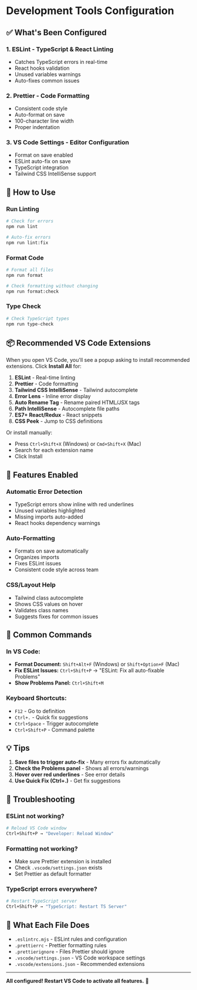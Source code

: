 # Development Tools Configuration

## ✅ What's Been Configured

### 1. **ESLint** - TypeScript & React Linting
- Catches TypeScript errors in real-time
- React hooks validation
- Unused variables warnings
- Auto-fixes common issues

### 2. **Prettier** - Code Formatting
- Consistent code style
- Auto-format on save
- 100-character line width
- Proper indentation

### 3. **VS Code Settings** - Editor Configuration
- Format on save enabled
- ESLint auto-fix on save
- TypeScript integration
- Tailwind CSS IntelliSense support

## 🚀 How to Use

### Run Linting
```bash
# Check for errors
npm run lint

# Auto-fix errors
npm run lint:fix
```

### Format Code
```bash
# Format all files
npm run format

# Check formatting without changing
npm run format:check
```

### Type Check
```bash
# Check TypeScript types
npm run type-check
```

## 📦 Recommended VS Code Extensions

When you open VS Code, you'll see a popup asking to install recommended extensions. Click **Install All** for:

1. **ESLint** - Real-time linting
2. **Prettier** - Code formatting
3. **Tailwind CSS IntelliSense** - Tailwind autocomplete
4. **Error Lens** - Inline error display
5. **Auto Rename Tag** - Rename paired HTML/JSX tags
6. **Path IntelliSense** - Autocomplete file paths
7. **ES7+ React/Redux** - React snippets
8. **CSS Peek** - Jump to CSS definitions

Or install manually:
- Press `Ctrl+Shift+X` (Windows) or `Cmd+Shift+X` (Mac)
- Search for each extension name
- Click Install

## 🎯 Features Enabled

### Automatic Error Detection
- TypeScript errors show inline with red underlines
- Unused variables highlighted
- Missing imports auto-added
- React hooks dependency warnings

### Auto-Formatting
- Formats on save automatically
- Organizes imports
- Fixes ESLint issues
- Consistent code style across team

### CSS/Layout Help
- Tailwind class autocomplete
- Shows CSS values on hover
- Validates class names
- Suggests fixes for common issues

## 🔧 Common Commands

### In VS Code:
- **Format Document:** `Shift+Alt+F` (Windows) or `Shift+Option+F` (Mac)
- **Fix ESLint Issues:** `Ctrl+Shift+P` → "ESLint: Fix all auto-fixable Problems"
- **Show Problems Panel:** `Ctrl+Shift+M`

### Keyboard Shortcuts:
- `F12` - Go to definition
- `Ctrl+.` - Quick fix suggestions
- `Ctrl+Space` - Trigger autocomplete
- `Ctrl+Shift+P` - Command palette

## 💡 Tips

1. **Save files to trigger auto-fix** - Many errors fix automatically
2. **Check the Problems panel** - Shows all errors/warnings
3. **Hover over red underlines** - See error details
4. **Use Quick Fix (Ctrl+.)** - Get fix suggestions

## 🐛 Troubleshooting

### ESLint not working?
```bash
# Reload VS Code window
Ctrl+Shift+P → "Developer: Reload Window"
```

### Formatting not working?
- Make sure Prettier extension is installed
- Check `.vscode/settings.json` exists
- Set Prettier as default formatter

### TypeScript errors everywhere?
```bash
# Restart TypeScript server
Ctrl+Shift+P → "TypeScript: Restart TS Server"
```

## 📝 What Each File Does

- `.eslintrc.mjs` - ESLint rules and configuration
- `.prettierrc` - Prettier formatting rules
- `.prettierignore` - Files Prettier should ignore
- `.vscode/settings.json` - VS Code workspace settings
- `.vscode/extensions.json` - Recommended extensions

---

**All configured! Restart VS Code to activate all features.** 🎉

